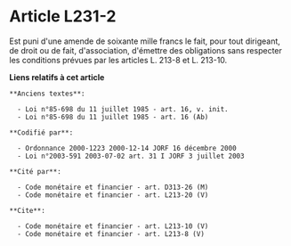 # Article L231-2

Est puni d'une amende de soixante mille francs le fait, pour tout dirigeant, de droit ou de fait, d'association, d'émettre
des obligations sans respecter les conditions prévues par les articles L. 213-8 et L. 213-10.

**Liens relatifs à cet article**

	**Anciens textes**:

	  - Loi n°85-698 du 11 juillet 1985 - art. 16, v. init.
	  - Loi n°85-698 du 11 juillet 1985 - art. 16 (Ab)

	**Codifié par**:

	  - Ordonnance 2000-1223 2000-12-14 JORF 16 décembre 2000
	  - Loi n°2003-591 2003-07-02 art. 31 I JORF 3 juillet 2003

	**Cité par**:

	  - Code monétaire et financier - art. D313-26 (M)
	  - Code monétaire et financier - art. L213-20 (V)

	**Cite**:

	  - Code monétaire et financier - art. L213-10 (V)
	  - Code monétaire et financier - art. L213-8 (V)

